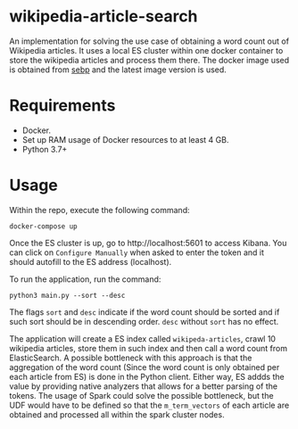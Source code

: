 
# wikipedia-article-search
An implementation for solving the use case of obtaining a word count out of Wikipedia articles. It uses a local ES cluster within one docker container to store the wikipedia articles and process them there. The docker image used is obtained from [sebp](https://hub.docker.com/r/sebp/elk/) and the latest image version is used.

# Requirements
 - Docker.
 - Set up RAM usage of Docker resources to at least 4 GB.
 - Python 3.7+

 # Usage
Within the repo, execute the following command:
```
docker-compose up
```

Once the ES cluster is up, go to http://localhost:5601 to access Kibana. You can click on `Configure Manually` when asked to enter the token and it should autofill to the ES address (localhost).

To run the application, run the command:

```
python3 main.py --sort --desc
```
The flags `sort` and `desc` indicate if the word count should be sorted and if such sort should be in descending order. `desc` without `sort` has no effect.

The application will create a ES index  called `wikipeda-articles`, crawl 10 wikipedia articles, store them in such index and then call a word count from ElasticSearch. A possible bottleneck with this approach is that the aggregation of the word count (Since the word count is only obtained per each article from ES) is done in the Python client. Either way, ES addds the value by providing native analyzers that allows for a better parsing of the tokens. The usage of Spark could solve the possible bottleneck, but the UDF would have to be defined so that the `m_term_vectors` of each article are obtained and processed all within the spark cluster nodes.
